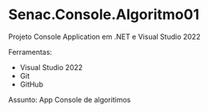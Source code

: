 # Senac.Console.Algoritmo01
Projeto Console Application em
.NET e Visual Studio 2022

Ferramentas:

- Visual Studio 2022
- Git
- GitHub

Assunto: App Console de algoritimos 